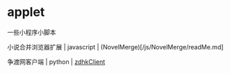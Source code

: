 # applet
一些小程序小脚本

小说合并浏览器扩展 | javascript | (NovelMerge)[/js/NovelMerge/readMe.md]

争渡网客户端 | python | [zdhkClient](/python/zdhkClient/readMe.md)
